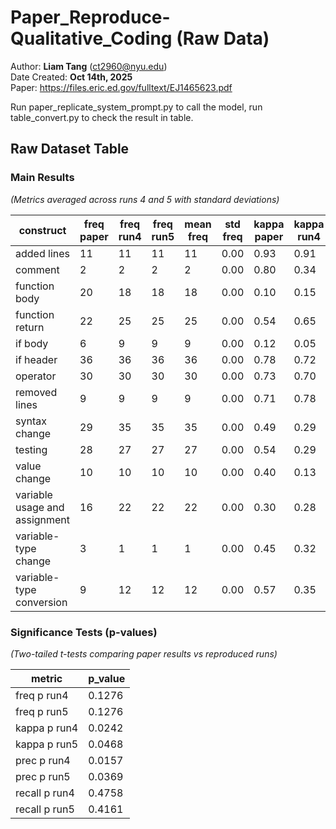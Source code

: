 # Paper_Reproduce-Qualitative_Coding (Raw Data)

Author: **Liam Tang** (<ct2960@nyu.edu>)  
Date Created: **Oct 14th, 2025**  
Paper: https://files.eric.ed.gov/fulltext/EJ1465623.pdf

Run paper_replicate_system_prompt.py to call the model, run table_convert.py to check the result in table.
## Raw Dataset Table

### Main Results

*(Metrics averaged across runs 4 and 5 with standard deviations)*

| construct                     |   freq paper |   freq run4 |   freq run5 |   mean freq |   std freq |   kappa paper |   kappa run4 |   kappa run5 |   mean kappa |   std kappa |   prec paper |   prec run4 |   prec run5 |   mean prec |   std prec |   recall paper |   recall run4 |   recall run5 |   mean recall |   std recall |
|-------------------------------|--------------|-------------|-------------|-------------|------------|---------------|--------------|--------------|--------------|-------------|--------------|-------------|-------------|-------------|------------|----------------|---------------|---------------|---------------|--------------|
| added lines                   |        11 |          11 |          11 |          11 |       0.00 |          0.93 |         0.91 |         0.91 |         0.91 |        0.00 |         0.88 |        0.85 |        0.85 |        0.85 |       0.00 |           1.00 |          1.00 |          1.00 |          1.00 |         0.00 |
| comment                       |         2 |           2 |           2 |           2 |       0.00 |          0.80 |         0.34 |         0.38 |         0.36 |        0.03 |         0.67 |        0.22 |        0.25 |        0.24 |       0.02 |           1.00 |          1.00 |          1.00 |          1.00 |         0.00 |
| function body                 |        20 |          18 |          18 |          18 |       0.00 |          0.10 |         0.15 |         0.13 |         0.14 |        0.01 |         0.25 |        0.26 |        0.24 |        0.25 |       0.01 |           0.66 |          0.61 |          0.61 |          0.61 |         0.00 |
| function return               |        22 |          25 |          25 |          25 |       0.00 |          0.54 |         0.65 |         0.69 |         0.67 |        0.03 |         0.90 |        0.84 |        0.85 |        0.85 |       0.01 |           0.48 |          0.64 |          0.68 |          0.66 |         0.03 |
| if body                       |         6 |           9 |           9 |           9 |       0.00 |          0.12 |         0.05 |         0.01 |         0.03 |        0.03 |         0.14 |        0.12 |        0.09 |        0.11 |       0.02 |           0.39 |          0.44 |          0.33 |          0.39 |         0.08 |
| if header                     |        36 |          36 |          36 |          36 |       0.00 |          0.78 |         0.72 |         0.74 |         0.73 |        0.01 |         0.93 |        0.73 |        0.73 |        0.73 |       0.00 |           0.78 |          0.97 |          1.00 |          0.99 |         0.02 |
| operator                      |        30 |          30 |          30 |          30 |       0.00 |          0.73 |         0.70 |         0.72 |         0.71 |        0.01 |         0.75 |        0.76 |        0.78 |        0.77 |       0.01 |           0.90 |          0.83 |          0.83 |          0.83 |         0.00 |
| removed lines                 |         9 |           9 |           9 |           9 |       0.00 |          0.71 |         0.78 |         0.78 |         0.78 |        0.00 |         0.67 |        0.73 |        0.73 |        0.73 |       0.00 |           0.84 |          0.89 |          0.89 |          0.89 |         0.00 |
| syntax change                 |        29 |          35 |          35 |          35 |       0.00 |          0.49 |         0.29 |         0.21 |         0.25 |        0.06 |         0.58 |        0.48 |        0.45 |        0.47 |       0.02 |           0.79 |          0.77 |          0.71 |          0.74 |         0.04 |
| testing                       |        28 |          27 |          27 |          27 |       0.00 |          0.54 |         0.29 |         0.34 |         0.32 |        0.04 |         0.90 |        0.78 |        0.80 |        0.79 |       0.01 |           0.48 |          0.26 |          0.30 |          0.28 |         0.03 |
| value change                  |        10 |          10 |          10 |          10 |       0.00 |          0.40 |         0.13 |         0.12 |         0.12 |        0.01 |         0.38 |        0.16 |        0.16 |        0.16 |       0.00 |           0.62 |          0.90 |          1.00 |          0.95 |         0.07 |
| variable usage and assignment |        16 |          22 |          22 |          22 |       0.00 |          0.30 |         0.28 |         0.37 |         0.33 |        0.06 |         0.33 |        0.38 |        0.42 |        0.40 |       0.03 |           0.85 |          0.64 |          0.77 |          0.71 |         0.09 |
| variable-type change          |         3 |           1 |           1 |           1 |       0.00 |          0.45 |         0.32 |         0.39 |         0.35 |        0.05 |         0.40 |        0.20 |        0.25 |        0.23 |       0.04 |           0.80 |          1.00 |          1.00 |          1.00 |         0.00 |
| variable-type conversion      |         9 |          12 |          12 |          12 |       0.00 |          0.57 |         0.35 |         0.29 |         0.32 |        0.04 |         0.47 |        0.31 |        0.48 |        0.40 |       0.12 |           0.96 |          1.00 |          0.92 |          0.96 |         0.06 |

### Significance Tests (p-values)

*(Two-tailed t-tests comparing paper results vs reproduced runs)*

| metric        |   p_value |
|---------------|-----------|
| freq p run4   |    0.1276 |
| freq p run5   |    0.1276 |
| kappa p run4  |    0.0242 |
| kappa p run5  |    0.0468 |
| prec p run4   |    0.0157 |
| prec p run5   |    0.0369 |
| recall p run4 |    0.4758 |
| recall p run5 |    0.4161 |
